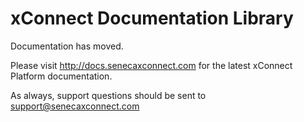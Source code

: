 # xConnect Documentation Library

Documentation has moved.

Please visit http://docs.senecaxconnect.com for the latest xConnect Platform documentation.

As always, support questions should be sent to support@senecaxconnect.com
